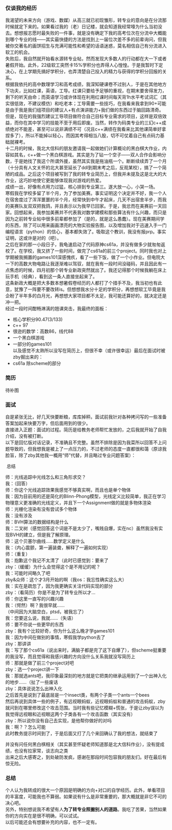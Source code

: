 ### 仅谈我的经历

我渴望的未来方向（游戏、数媒）从高三就已初现雏形，转专业的意向是在分流那时候就定下来的。如果看过我的（老）日记楼，就会知道我经常嚎为什么当初没去。想想报志愿时最失败的一件事，就是没有确定下我的高考位次在分流中大概能到哪个专业的线——其实最快捷的方法是找到上一届位次差不多的前辈询问，但我被你交著名的画饼招生与充满可能性和希望的话语迷惑，莫名相信自己有分流进入软工的机会。  
失败后，我自然就开始看水源转专业帖，然而发现大多数人的行动都在大一下或者暑假开始。此外，22级软工突然卡15%学积分也弄得人心惶惶。于是我暂时下定决心，在上学期先搞好学积分，也弄清楚自己投入的精力与获得的学积分回报的关系。  
根据我依托的高中数理学习和高考成绩，我深知硬课卷不过别人，于是在其他地方下功夫，比如红课，英语，工导。红课只要给予足够的重视，在期末要舍得发力，剩下的听天由命；而英语学习或许体现在利用红课时间每天背1h水平考试词汇（其实很低效，不建议模仿）和吃老本；工导需要一些技巧，在我看来我拿到90+可能是由于我是我们组项目的建议人+有点演讲能力+我们做的东西过于脑回路清奇。但是，现在的我强烈建议工导项目做符合自己目标专业需求的项目，这样是双倍效益，而你在其中学习的技能不至于用后即废。当然，转作为码类专业的三幻c++成绩绝对不能差，甚至可以说非满绩不可（况且c++满绩在我看来比其他课简单好拿捏多了），所以不能掉以轻心，而因其考得相当八股，切不可仗着自己有点码力基础就裸考。  
十二月的时候，我北大信科的朋友邀请我一起做她们计算概论的黑白棋大作业，内容如其名，c++做一个黑白棋游戏。其实是为了钻一个空子——双人合作会影响分数，于是她找了我这个所谓外援，虽然其实我是拖油瓶一个。断断续续弄了一个月（十分具有人文关怀的北大甚至延长了ddl到期末考之后，反观某校），搞了一个简陋的成品。之后这个项目被写到了我的转专业简历上，但我并未提及这是北大的大作业，这巧妙地使它更能够体现我对游戏的热爱。  
成绩一出，好像有点用力过猛，核心排到专业第三。遂大放一心，小哭一场。  
寒假我在学校多留了半个月，为了参加美赛。事实证明这个决定并不好，我一个人在宿舍度过了浑浑噩噩的半个月，经常快到中午才起床，几天不出宿舍半步，而我的美赛队友双双把我鸽，并且表示以为我早已回家。于是，我忿而在美赛前一天回家。回想起来，我参加美赛并不代表我对数学建模和那些算法有什么兴趣，而只是因为之前转专业帖中很多前辈都参加了（是的，就是这么愚蠢）。现在美赛期间学的东西，除了可以用来画画漂亮的大物实验报告图，以及增加我对于迅速入手一门编程语言（python）的信心，基本都失效了。吸取这个教训，我没有报prp。事实证明，这或许是对的（吧）。  
之后在家的那一小段日子，我龟速启动了代码原神cs61a，并没有做多少就匆匆返校了。在学校，我又挤了一些时间，做完了cs61a的前三个project。同时我也对上学期被我搁置的games101深感愧疚，看了一些下饭，做了一个小作业。但电院大一下的高数大物电路让我逐渐难以驾驭，就在我有一段时间没碰码，并且因此有一点焦虑的时候，四月初那个转专业新政突然就出了。我还记得那个时候我躺在床上玩手机（经典），看到这一条人直接坐起来了。  
这条新政大概是把大多数本想暑假卷经历的人都打了个措手不及，我当初也有此意，犹豫了一阵要不要改转is。但想想我水分十足的学积分，再想想软工毕竟是我企盼了半年多的白月光，再想想大家项目都不太足，我可能还算好的，就决定还是冲一把。  
经过一段时间酣畅淋漓的翘课突击，我最终的面板：

- 核心学积分90.47(3/133)
- c++ 97
- 很逊的数学：高数86，线代88
- 一个黑白棋游戏
- 一部分的games101  
    以及感觉不太熟所以没写在简历上，但很不幸（或许很幸运）最后在面试时被zby掘出来的：
- cs61a 除scheme的部分

### [](https://shuiyuan.sjtu.edu.cn/t/topic/261597/17#h-3)简历

待补图

### [](https://shuiyuan.sjtu.edu.cn/t/topic/261597/17#h-4)面试

自是紧张无比，好几天快要断粮，库库掉秤。面试前我针对各种拷问写的一些准备答案加起来快要万字，但后面用到的很少。  
直接进入正题：面试的过程。简历是给教务老师帮忙发放的，之后我就开始了自我介绍，没有被打断。  
以下是回忆版对话记录，不准确且不完整。虽然不排除是因为我菜所以回答不上问题导致的，但我想我是被上了一点压力的，不过老师的态度一直都很和蔼（原谅我脸盲，除了zby其他我一概用“师”代替，并且略过专业问题答案）：

 总结

师：光线追踪中光线怎么和三角形求交？  
我：（回答）  
师：你这个光线追踪效果我感觉不够真实啊，而且也是单个物体  
我：因为目前用的还是简化的Blinn-Phong模型，光线定义比较简单，我正在学习物理意义更准确的光线定义，并且下一个Assignment做的就是多物体渲染  
师：光栅化渲染有没有尝试多个物体  
我：没有涉及  
师：BVH算法的数据结构是什么  
我：二叉树（感觉回答这个词是不是太少了，嘴贱自爆，实在nc）虽然我没有实现BVH的建立，但是我了解原理。  
师：这个贝塞尔曲线……数学定义是什么  
我：（内心震颤，第一遍装聋，解释了一遍如何实现）  
师：（重复）  
我：抱歉这个我记不太清了（此时已感觉到：要来了  
zby：（缓缓）为什么会觉得这个是不用记的呢？  
我：可能时间略久了吧  
zby&众师：这个才3月开始的啊（我os：我忘性确实这么大）  
我：实在是疏忽了，因为我更确实关注代码实现的部分  
zby：（看简历）你是不是为了转专业所以才…  
师：你这里一直写的兴趣兴趣  
我：（愕然）啊？我很早就……  
（中间因为大脑空白，ptsd，被我忘了）  
我：您要这么说，我就……（失语）  
师：要不你说一些更早的东西  
zby：我有个比较好奇，你为什么这么晚才学games101  
我：因为中间在做别的事情，寒假我学python去了  
zby：那讲讲  
我：写了那个cs61a（说出来时，满脑子都是完了这下自爆了），但scheme挺重要的我没写，而且觉得和我感兴趣的方向没什么关系我就没写简历上  
师：那就是做了前三个project对吧  
zby：选一个project讲一下  
我：那就选ants吧，我印象最深刻的地方就是它把类的继承运用到了一个出神入化的地步……（扯了一些废话  
zby：具体说说怎么出神入化  
之后首先是说到了最底层是一个insect类，有两个子类一个ants一个bees  
然后再说到具体一些的例子，有远视眼蚂蚁，近视眼蚂蚁和普通的攻击蚂蚁，zby就问到在哪里修改这个攻击范围。当时我有些记忆模糊+慌张，于是让zby误以为我觉得远视眼和近视眼这两个子类各有一个攻击函数（其实没有）  
zby：所以说你没有自己去实现，是他帮你做好的对吗  
我：啊？？怎么可能  
此时教务提示时间到了，于是后面又打了几个来回确认了我的想法，就结束了

并没有问任何黑白棋相关（其实甚至怀疑老师知道那是北大信科作业），没有提成绩，也没有拉家常，谈志向之类  
出来之后大感寄之，到处破防发疯，感谢在那段时间包容我的朋友们。好在最后有惊无险。

### [](https://shuiyuan.sjtu.edu.cn/t/topic/261597/17#h-5)总结

个人认为我转成的很大一个原因是明确的方向+对口的自学经历。此外，单看项目的丰富度，可能我也不算弱。如果说有什么是非常重要的，那大概就是非它不可的决心吧。  
另外，特别想说我不希望有人**为了转专业照搬别人的道路**。我吃了苦果，当然如果你的方向实在是很不明确，可以试试。  
以后可能还会有想要补充的内容，也不一定有。